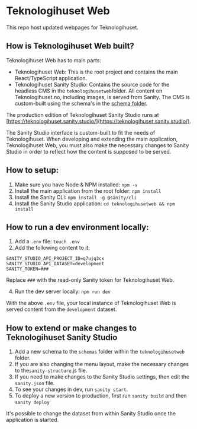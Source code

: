 # Teknologihuset Web

This repo host updated webpages for Teknologihuset.

## How is Teknologihuset Web built?

Teknologihuset Web has to main parts:

- Teknologihuset Web: This is the root project and contains the main React/TypeScript application.
- Teknologihuset Sanity Studio: Contains the source code for the headless CMS in the `teknologihusetweb`folder. All content on Teknologihuset.no, including images, is served from Sanity. The CMS is custom-built using the schema's in the [schema folder](teknologihusetweb/schemas).

The production edition of Teknologihuset Sanity Studio runs at [https://teknologihuset.sanity.studio/](https://teknologihuset.sanity.studio/).

The Sanity Studio interface is custom-built to fit the needs of Teknologihuset. When developing and extending the main application, Teknologihuset Web, you must also make the necessary changes to Sanity Studio in order to reflect how the content is supposed to be served.

## How to setup:

1. Make sure you have Node & NPM installed: `npm -v`
2. Install the main application from the root folder: `npm install`
3. Install the Sanity CLI: `npm install -g @sanity/cli`
4. Install the Sanity Studio application: `cd teknologihusetweb && npm install`

## How to run a dev environment locally:

1. Add a `.env` file: `touch .env`
2. Add the following content to it:

```
SANITY_STUDIO_API_PROJECT_ID=q7ujq3cx
SANITY_STUDIO_API_DATASET=development
SANITY_TOKEN=###
```

Replace `###` with the read-only Sanity token for Teknologihuset Web.

4. Run the dev server locally: `npm run dev`

With the above `.env` file, your local instance of Teknologihuset Web is served content from the `development` dataset.

## How to extend or make changes to Teknologihuset Sanity Studio

1. Add a new schema to the `schemas` folder within the `teknologihusetweb` folder.
2. If you are also changing the menu layout, make the necessary changes to the`sanity-structure`.js file.
3. If you need to make changes to the Sanity Studio settings, then edit the `sanity.json` file.
4. To see your changes in dev, run `sanity start`.
5. To deploy a new version to production, first run `sanity build` and then `sanity deploy`

It's possible to change the dataset from within Sanity Studio once the application is started.